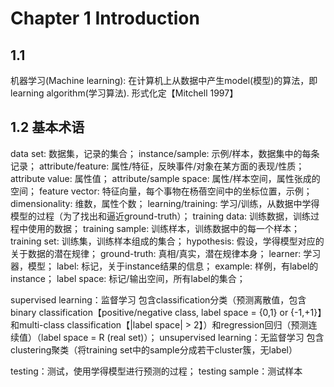 # Chapter 1 Introduction
## 1.1
机器学习(Machine learning): 在计算机上从数据中产生model(模型)的算法，即learning algorithm(学习算法).
形式化定【Mitchell 1997】

## 1.2 基本术语
data set: 数据集，记录的集合；
instance/sample: 示例/样本，数据集中的每条记录；
attribute/feature: 属性/特征，反映事件/对象在某方面的表现/性质；
attribute value: 属性值；
attribute/sample space: 属性/样本空间，属性张成的空间；
feature vector: 特征向量，每个事物在杨蓓空间中的坐标位置，示例；
dimensionality: 维数，属性个数；
learning/training: 学习/训练，从数据中学得模型的过程（为了找出和逼近ground-truth）；
training data: 训练数据，训练过程中使用的数据；
training sample: 训练样本，训练数据中的每一个样本；
training set: 训练集，训练样本组成的集合；
hypothesis: 假设，学得模型对应的关于数据的潜在规律；
ground-truth: 真相/真实，潜在规律本身；
learner: 学习器，模型；
label: 标记，关于instance结果的信息；
example: 样例，有label的instance；
label space: 标记/输出空间，所有label的集合；

supervised learning：监督学习
  包含classification分类（预测离散值，包含binary classification【positive/negative class, label space = {0,1} or {-1,+1}】和multi-class classification【|label space| > 2】）和regression回归（预测连续值）（label space = R (real set)）；
 unsupervised learning：无监督学习
  包含clustering聚类（将training set中的sample分成若干cluster簇，无label）

testing：测试，使用学得模型进行预测的过程；
testing sample：测试样本

